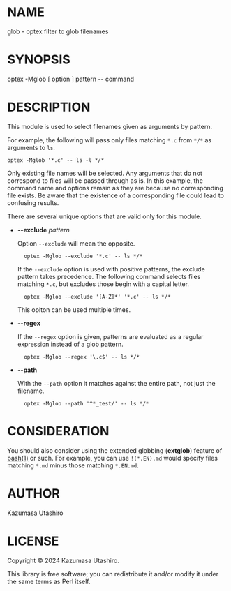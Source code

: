 
# NAME

glob - optex filter to glob filenames

# SYNOPSIS

optex -Mglob \[ option \] pattern -- command

# DESCRIPTION

This module is used to select filenames given as arguments by pattern.

For example, the following will pass only files matching `*.c` from
`*/*` as arguments to `ls`.

    optex -Mglob '*.c' -- ls -l */*

Only existing file names will be selected.  Any arguments that do not
correspond to files will be passed through as is.  In this example,
the command name and options remain as they are because no
corresponding file exists.  Be aware that the existence of a
corresponding file could lead to confusing results.

There are several unique options that are valid only for this module.

- **--exclude** _pattern_

    Option `--exclude` will mean the opposite.

        optex -Mglob --exclude '*.c' -- ls */*

    If the `--exclude` option is used with positive patterns, the exclude
    pattern takes precedence.  The following command selects files
    matching `*.c`, but excludes those begin with a capital letter.

        optex -Mglob --exclude '[A-Z]*' '*.c' -- ls */*

    This opiton can be used multiple times.

- **--regex**

    If the `--regex` option is given, patterns are evaluated as a regular
    expression instead of a glob pattern.

        optex -Mglob --regex '\.c$' -- ls */*

- **--path**

    With the `--path` option it matches against the entire path, not just
    the filename.

        optex -Mglob --path '^*_test/' -- ls */*

# CONSIDERATION

You should also consider using the extended globbing (**extglob**)
feature of [bash(1)](http://man.he.net/man1/bash) or such.  For example, you can use `!(*.EN).md`
would specify files matching `*.md` minus those matching `*.EN.md`.

# AUTHOR

Kazumasa Utashiro

# LICENSE

Copyright ©︎ 2024 Kazumasa Utashiro.

This library is free software; you can redistribute it and/or modify
it under the same terms as Perl itself.
